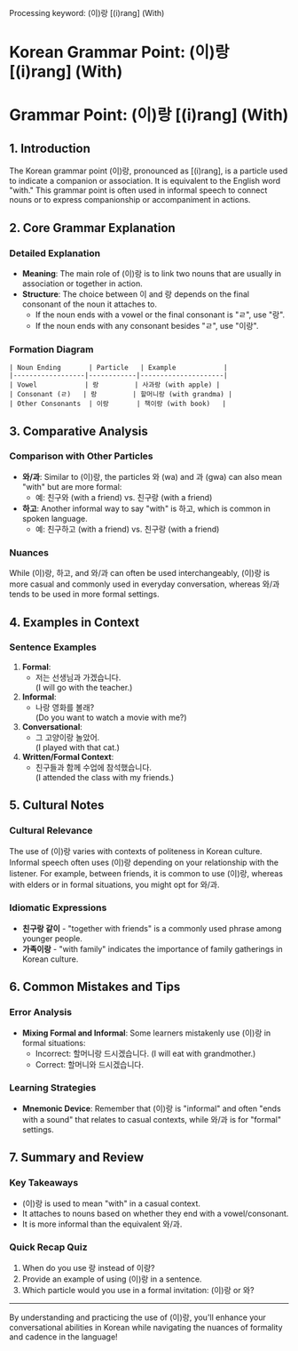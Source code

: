 Processing keyword: (이)랑 [(i)rang] (With)
# Korean Grammar Point: (이)랑 [(i)rang] (With)
# Grammar Point: (이)랑 [(i)rang] (With)
## 1. Introduction
The Korean grammar point (이)랑, pronounced as [(i)rang], is a particle used to indicate a companion or association. It is equivalent to the English word "with." This grammar point is often used in informal speech to connect nouns or to express companionship or accompaniment in actions.
## 2. Core Grammar Explanation
### Detailed Explanation
- **Meaning**: The main role of (이)랑 is to link two nouns that are usually in association or together in action.
- **Structure**: The choice between 이 and 랑 depends on the final consonant of the noun it attaches to.
  - If the noun ends with a vowel or the final consonant is "ㄹ", use "랑".
  - If the noun ends with any consonant besides "ㄹ", use "이랑".
### Formation Diagram
```
| Noun Ending       | Particle   | Example            |
|------------------|------------|---------------------|
| Vowel            | 랑         | 사과랑 (with apple) |
| Consonant (ㄹ)   | 랑         | 할머니랑 (with grandma) |
| Other Consonants  | 이랑       | 책이랑 (with book)   |
```
## 3. Comparative Analysis
### Comparison with Other Particles
- **와/과**: Similar to (이)랑, the particles 와 (wa) and 과 (gwa) can also mean "with" but are more formal:
  - 예: 친구와 (with a friend) vs. 친구랑 (with a friend)
- **하고**: Another informal way to say "with" is 하고, which is common in spoken language.
  - 예: 친구하고 (with a friend) vs. 친구랑 (with a friend)
### Nuances
While (이)랑, 하고, and 와/과 can often be used interchangeably, (이)랑 is more casual and commonly used in everyday conversation, whereas 와/과 tends to be used in more formal settings.
## 4. Examples in Context
### Sentence Examples
1. **Formal**: 
   - 저는 선생님과 가겠습니다.  
   (I will go with the teacher.)
2. **Informal**: 
   - 나랑 영화를 볼래?  
   (Do you want to watch a movie with me?)
3. **Conversational**:
   - 그 고양이랑 놀았어.  
   (I played with that cat.)
4. **Written/Formal Context**:
   - 친구들과 함께 수업에 참석했습니다.  
   (I attended the class with my friends.)
## 5. Cultural Notes
### Cultural Relevance
The use of (이)랑 varies with contexts of politeness in Korean culture. Informal speech often uses (이)랑 depending on your relationship with the listener. For example, between friends, it is common to use (이)랑, whereas with elders or in formal situations, you might opt for 와/과.
### Idiomatic Expressions
- **친구랑 같이** - "together with friends" is a commonly used phrase among younger people.
- **가족이랑** - "with family" indicates the importance of family gatherings in Korean culture.
## 6. Common Mistakes and Tips
### Error Analysis
- **Mixing Formal and Informal**: Some learners mistakenly use (이)랑 in formal situations:
  - Incorrect: 할머니랑 드시겠습니다. (I will eat with grandmother.)
  - Correct: 할머니와 드시겠습니다.
  
### Learning Strategies
- **Mnemonic Device**: Remember that (이)랑 is "informal" and often "ends with a sound" that relates to casual contexts, while 와/과 is for "formal" settings.
  
## 7. Summary and Review
### Key Takeaways
- (이)랑 is used to mean "with" in a casual context.
- It attaches to nouns based on whether they end with a vowel/consonant.
- It is more informal than the equivalent 와/과.
### Quick Recap Quiz
1. When do you use 랑 instead of 이랑?
2. Provide an example of using (이)랑 in a sentence.
3. Which particle would you use in a formal invitation: (이)랑 or 와?
---
By understanding and practicing the use of (이)랑, you'll enhance your conversational abilities in Korean while navigating the nuances of formality and cadence in the language!
